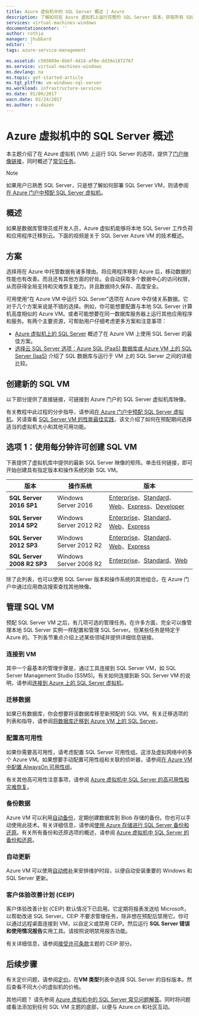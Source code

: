 ```yaml
---
title: Azure 虚拟机中的 SQL Server 概述 | Azure
description: 了解如何在 Azure 虚拟机上运行完整的 SQL Server 版本。获取所有 SQL Server VM 映像和相关内容的直接链接。
services: virtual-machines-windows
documentationcenter: ''
author: rothja
manager: jhubbard
editor: ''
tags: azure-service-management

ms.assetid: c505089e-6bbf-4d14-af0e-dd39a1872767
ms.service: virtual-machines-windows
ms.devlang: na
ms.topic: get-started-article
ms.tgt_pltfrm: vm-windows-sql-server
ms.workload: infrastructure-services
ms.date: 01/09/2017
wacn.date: 02/24/2017
ms.author: v-dazen
---
```


# Azure 虚拟机中的 SQL Server 概述
本主题介绍了在 Azure 虚拟机 \(VM\) 上运行 SQL Server 的选项，提供了[门户映像链接](#option-1-create-a-sql-vm-with-per-minute-licensing)，同时概述了[常见任务](#manage-your-sql-vm)。

> [!NOTE]
> 如果用户已熟悉 SQL Server，只是想了解如何部署 SQL Server VM，则请参阅[在 Azure 门户中预配 SQL Server 虚拟机](../../windows/sql/virtual-machines-windows-portal-sql-server-provision.md)。
> 
> 

## 概述
如果是数据库管理员或开发人员，Azure 虚拟机能够将本地 SQL Server 工作负荷和应用程序迁移到云。下面的视频是关于 SQL Server Azure VM 的技术概述。

## 方案
选择用在 Azure 中托管数据有诸多理由。将应用程序移到 Azure 后，移动数据的性能也有改善。而且还有其他方面的好处。会自动获取多个数据中心的访问权限，从而获得全局支持和灾难恢复能力。并且数据持久保存、高度安全。

可用使用“在 Azure VM 中运行 SQL Server”选项在 Azure 中存储关系数据。它对于几个方案来说是不错的选择。例如，你可能想要配置与本地 SQL Server 计算机高度相似的 Azure VM。或者可能想要在同一数据库服务器上运行其他应用程序和服务。有两个主要资源，可帮助用户仔细考虑更多方案和注意事项：

* [Azure 虚拟机上的 SQL Server](https://www.azure.cn/home/features/virtual-machines/#home_vm_overview_info) 概述了在 Azure VM 上使用 SQL Server 的最佳方案。
* [选择云 SQL Server 选项：Azure SQL \(PaaS\) 数据库或 Azure VM 上的 SQL Server \(IaaS\)](../../../sql-database/sql-database-paas-vs-sql-server-iaas.md) 介绍了 SQL 数据库与运行于 VM 上的 SQL Server 之间的详细比较。

## 创建新的 SQL VM
以下部分提供了直接链接，可链接到 Azure 门户的 SQL Server 虚拟机库映像。

有关教程中此过程的分步指导，请参阅[在 Azure 门户中预配 SQL Server 虚拟机](../../windows/sql/virtual-machines-windows-portal-sql-server-provision.md)。另请查看 [SQL Server VM 的性能最佳实践](../../windows/sql/virtual-machines-windows-sql-performance.md)，该文介绍了如何在预配期间选择适当的虚拟机大小和其他可用功能。

## <a name="option-1-create-a-sql-vm-with-per-minute-licensing"></a> 选项 1：使用每分钟许可创建 SQL VM
下表提供了虚拟机库中提供的最新 SQL Server 映像的矩阵。单击任何链接，即可开始创建具有指定版本和操作系统的新 SQL VM。

| 版本 | 操作系统 | 版本 |
| --- | --- | --- |
| **SQL Server 2016 SP1** |Windows Server 2016 |[Enterprise](https://portal.azure.cn/#create/Microsoft.SQLServer2016SP1EnterpriseWindowsServer2016)、[Standard](https://portal.azure.cn/#create/Microsoft.SQLServer2016SP1StandardWindowsServer2016)、[Web](https://portal.azure.cn/#create/Microsoft.SQLServer2016SP1WebWindowsServer2016)、[Express](https://portal.azure.cn/#create/Microsoft.SQLServer2016SP1ExpressWindowsServer2016)、[Developer](https://portal.azure.cn/#create/Microsoft.SQLServer2016SP1DeveloperWindowsServer2016) |
| **SQL Server 2014 SP2** |Windows Server 2012 R2 |[Enterprise](https://portal.azure.cn/#create/Microsoft.SQLServer2014SP2EnterpriseWindowsServer2012R2)、[Standard](https://portal.azure.cn/#create/Microsoft.SQLServer2014SP2StandardWindowsServer2012R2)、[Web](https://portal.azure.cn/#create/Microsoft.SQLServer2014SP2WebWindowsServer2012R2)、[Express](https://portal.azure.cn/#create/Microsoft.SQLServer2014SP2ExpressWindowsServer2012R2) |
| **SQL Server 2012 SP3** |Windows Server 2012 R2 |[Enterprise](https://portal.azure.cn/#create/Microsoft.SQLServer2012SP3EnterpriseWindowsServer2012R2)、[Standard](https://portal.azure.cn/#create/Microsoft.SQLServer2012SP3StandardWindowsServer2012R2)、[Web](https://portal.azure.cn/#create/Microsoft.SQLServer2012SP3WebWindowsServer2012R2)、[Express](https://portal.azure.cn/#create/Microsoft.SQLServer2012SP3ExpressWindowsServer2012R2) |
| **SQL Server 2008 R2 SP3** |Windows Server 2008 R2 |[Enterprise](https://portal.azure.cn/#create/Microsoft.SQLServer2008R2SP3EnterpriseWindowsServer2008R2)、[Standard](https://portal.azure.cn/#create/Microsoft.SQLServer2008R2SP3StandardWindowsServer2008R2)、[Web](https://portal.azure.cn/#create/Microsoft.SQLServer2008R2SP3WebWindowsServer2008R2) |

除了此列表，也可以使用 SQL Server 版本和操作系统的其他组合。在 Azure 门户中通过应用商店搜索查找其他映像。

## <a name="manage-your-sql-vm"></a> 管理 SQL VM
预配 SQL Server VM 之后，有几项可选的管理任务。在许多方面，完全可以像管理本地 SQL Server 实例一样配置和管理 SQL Server。但某些任务是特定于 Azure 的。下列各节重点介绍上述某些领域并提供详细信息链接。

### 连接到 VM
其中一个最基本的管理步骤是，通过工具连接到 SQL Server VM，如 SQL Server Management Studio \(SSMS\)。有关如何连接到新 SQL Server VM 的说明，请参阅[连接到 Azure 上的 SQL Server 虚拟机](../../virtual-machines-windows-sql-connect.md)。

### 迁移数据
如果已有数据库，你会想要将该数据库移至新预配的 SQL VM。有关迁移选项的列表和指导，请参阅[将数据库迁移到 Azure VM 上的 SQL Server](../../windows/sql/virtual-machines-windows-migrate-sql.md)。

### 配置高可用性
如果你需要高可用性，请考虑配置 SQL Server 可用性组。这涉及虚拟网络中的多个 Azure VM。如果想要手动配置可用性组和关联的侦听器，请参阅[在 Azure VM 中配置 AlwaysOn 可用性组](../../virtual-machines-windows-portal-sql-alwayson-availability-groups-manual.md)。

有关其他高可用性注意事项，请参阅 [Azure 虚拟机中 SQL Server 的高可用性和灾难恢复](../../windows/sql/virtual-machines-windows-sql-high-availability-dr.md)。

### 备份数据
Azure VM 可以利用[自动备份](../../virtual-machines-windows-sql-automated-backup.md)，定期创建数据库到 Blob 存储的备份。你也可以手动使用此技术。有关详细信息，请参阅[使用 Azure 存储进行 SQL Server 备份和还原](../../virtual-machines-windows-use-storage-sql-server-backup-restore.md)。有关所有备份和还原选项的概述，请参阅 [Azure 虚拟机中 SQL Server 的备份和还原](../../virtual-machines-windows-sql-backup-recovery.md)。

### 自动更新
Azure VM 可以使用[自动修补](../../virtual-machines-windows-sql-automated-patching.md)来安排维护时段，以便自动安装重要的 Windows 和 SQL Server 更新。

### 客户体验改善计划 \(CEIP\)
客户体验改善计划 \(CEIP\) 默认情况下已启用。它定期将报表发送给 Microsoft，以帮助改进 SQL Server。CEIP 不要求管理任务，除非想在预配后禁用它。你可以通过远程桌面连接到 VM，以自定义或禁用 CEIP。然后运行 **SQL Server 错误和使用情况报告**实用工具。请按照说明禁用报告功能。

有关详细信息，请参阅[接受许可条款](https://msdn.microsoft.com/zh-cn/library/ms143343.aspx)主题的 CEIP 部分。

## 后续步骤
有关定价问题，请参阅[定价](https://www.azure.cn/pricing/details/virtual-machines/)。在**VM 类型**列表中选择 SQL Server 的目标版本。然后查看不同大小的虚拟机的价格。

其他问题？ 请先参阅 [Azure 虚拟机中的 SQL Server 常见问题解答](../../virtual-machines-windows-sql-server-iaas-faq.md)。同时将问题或看法添加到任何 SQL VM 主题的底部，以便与 Azure.cn 和社区互动。

<!---HONumber=Mooncake_0220_2017-->
<!--Update_Description: wording update-->